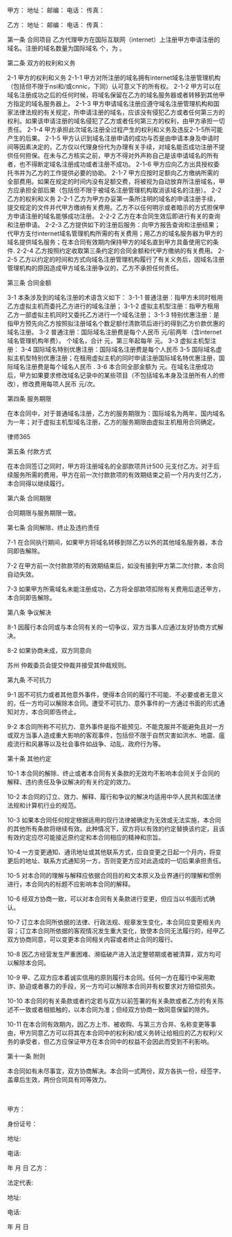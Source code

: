 
 甲方： 
 地址： 邮编： 
 电话： 传真： 
 
 
 乙方：
 地址： 邮编：
 电话： 传真： 
 
 第一条 合同项目 
 乙方代理甲方在国际互联网（internet）上注册甲方申请注册的域名。注册的域名数量为国际域名 个，为 。 
 
 
 第二条 双方的权利和义务
 
 
 2-1 甲方的权利和义务
 2-1-1 甲方对所注册的域名拥有internet域名注册管理机构（包括但不限于nsi和/或cnnic，下同）认可意义下的所有权。
 2-1-2 甲方可以在域名注册成功之后的任何时候，将域名保留在乙方的域名服务器或者转移到其他甲方指定的域名服务器上。
 2-1-3 甲方申请域名注册应遵守域名注册管理机构和国家法律法规的有关规定，所申请注册的域名，应该没有侵犯乙方或者任何第三方的权利。如果该申请注册的域名侵犯了乙方或者任何第三方的权利，由甲方承担一切责任。
 2-1-4 甲方承担此次域名注册全过程产生的权利和义务及违反2-1-5所可能产生的后果。
 2-1-5 甲方认识到域名注册申请的成功与否是由申请本身及申请时间等因素决定的，乙方仅以代理身份代为办理有关手续，对域名能否成功注册不提供任何担保。在未与乙方核实之前，甲方不得对外声称自己是该申请域名的所有者，也不得断定域名注册成功或者注册不成功。
 2-1-6 甲方应向乙方出具授权委托书并为乙方的工作提供必要的协助。
 2-1-7 甲方应按时足额向乙方缴纳所需的全部费用。如果在规定的时间内没有足额交费，将被视为自动放弃所注册域名，甲方应承担全部后果（包括但不限于被域名注册管理机构取消该域名的注册）。 
 2-2 乙方的权利和义务
 2-2-1 乙方为甲方办妥第一条所注明的域名的申请注册手续，提交规定的文件并代甲方缴纳有关费用。乙方不以任何明示或者暗示的方式担保甲方申请注册的域名能够成功注册。
 2-2-2 乙方在本合同生效后即进行有关的查询和注册申请。
 2-2-3 乙方提供如下的注册后服务：向甲方报告查询和注册结果；代甲方支付internet域名管理机构所需的有关费用；用乙方的域名服务器为甲方的域名提供域名服务；在本合同有效期内保持甲方的域名直到甲方具备使用它的条件.
 2-2-4 乙方按照约定收取第三条约定的合同金额和代甲方缴纳的有关费用。
 2-2-5 乙方以约定的时间和方式向域名注册管理机构履行了有关义务后，因域名注册管理机构的原因造成甲方域名注册争议的，乙方不承担任何责任。 
 
 
 第三条 合同金额
 
 
 3-1 本条涉及到的域名注册的术语含义如下：
 3-1-1 普通注册：指甲方未同时租用乙方虚拟主机而委托乙方进行的域名注册；
 3-1-2 虚拟主机型注册：指甲方租用乙方一部虚拟主机同时又委托乙方进行一个域名注册；
 3-1-3 特别优惠注册：是指甲方预先向乙方按照拟注册域名个数足额付清款项后进行的得到乙方价款优惠的域名注册。
 3-2 普通注册：国际域名注册费是每个人民币 元/前两年（含internet域名管理机构年费）。 个域名，合计 元，第三年起每年 元。 
 3-3 虚拟主机型注册：
 3-4 国际域名特别优惠注册：国际域名注册费是每个人民币
 3-5 国际域名虚拟主机型特别优惠注册；在租用虚拟主机的同时申请注册国际域名特优惠注册，国际域名注册费是每个域名人民币 .
 3-6 本合同全部金额为 元。在域名注册成功后，甲方如果要求修改域名记录中的某些项目（不包括域名本身及注册所有人的修改），修改费用每项人民币 元/次。 
 
 
 第四条 服务期限
 
 
 在本合同中，对于普通域名注册，乙方的服务期限为：国际域名为两年，国内域名为一年；对于虚拟主机型域名注册，乙方的服务期限由虚拟主机租用合同确定。 
 
 




 
律师365






 第五条 付款方式

 

 

 在本合同签订之同时，甲方将注册域名的全部款项共计500 元支付乙方。对于后续服务所需的费用，甲方在前一次付款款项的有效期结束之前一个月内支付乙方，本合同得以继续履行。 

 

 

 

 第六条 合同期限

 

 

 合同期限与服务期限一致。 

 第七条 合同解除、终止及违约责任

 7-1 在合同执行期间，如果甲方将域名转移到除乙方以外的其他域名服务器，本合同即告解除。

 7-2 在甲方前一次付款款项的有效期结束后，如没有接到甲方第二次付款，本合同自动失效。

 7-3 如果甲方所需域名未能注册成功，乙方将全部款项扣除有关费用后退还甲方，本合同即告解除。 

 

 

 第八条 争议解决

 

 

 8-1 因履行本合同或与本合同有关的一切争议，双方当事人应通过友好协商方式解决。

 8-2 如果协商未成，双方同意向

苏州
仲裁委员会提交仲裁并接受其仲裁规则。 

 

 

 第九条 不可抗力

 

 

 9-1 因不可抗力或者其他意外事件，使得本合同的履行不可能、不必要或者无意义的，任一方均可以解除本合同。遭受不可抗力、意外事件的一方通过书面的形式通知对方，本合同即告终止。

 9-2 本合同所称不可抗力、意外事件是指不能预见、不能克服并不能避免且对一方或双方当事人造成重大影响的客观事件，包括但不限于自然灾害如洪水、地震、瘟疫流行和风暴等以及社会事件如战争、动乱、政府行为等。 

 

 

 第十条 其他约定

 

 

 10-1 本合同的解除、终止或者本合同有关条款的无效均不影响本合同关于合同的解释、违约责任及争议解决的有关约定的效力。

 10-2 本合同的订立、效力、解释、履行和争议的解决均适用中华人民共和国法律法规和计算机行业的规范。

 10-3 如果本合同任何规定根据适用的现行法律被确定为无效或无法实施，本合同的其他所有条款将继续有效。此种情况下，双方将以有效的约定替换该约定，且该有效约定应尽可能接近原约定和本合同相应的精神和宗旨。

 10-4 一方变更通知、通讯地址或其他联系方式，应自变更之日起一个月内，将变更后的地址、联系方式通知另一方，否则变更方应对此造成的一切后果承担责任。

 10-5 对本合同的理解与解释应依据合同目的和文本原义及业界通行的理解和惯例进行，本合同内的标题不应影响本合同的解释。

 10-6 经双方协商一致，可以对本合同有关条款进行变更，但应当以书面形式确认。

 10-7 订立本合同所依据的法律、行政法规、规章发生变化，本合同应变更相关内容；订立本合同所依据的客观情况发生重大变化，致使本合同无法履行的，经甲乙双方协商同意，可以变更本合同相关内容或者终止合同的履行。

 10-8 因乙方经营发生严重困难、濒临破产进入法定整顿期或者被清算，双方均可以解除本合同。

 10-9 甲、乙双方应本着诚实信用的原则履行本合同。任何一方在履行中采用欺诈、胁迫或者暴力的手段，另一方均可以解除本合同并有权要求对方赔偿损失。

 10-10 本合同的有关条款或者约定若与双方以前签署的有关条款或者乙方的有关陈述不一致或者相抵触的，以本合同为准；但经双方协商一致同意保留的除外。

 10-11 在本合同有效期内，因乙方上市、被收购、与第三方合并、名称变更等事由，甲方同意乙方可以将其在本合同中的权利和/或义务转让给相应的乙方权利/义务的承受者，但乙方应保证甲方在本合同中的权益不会因此而受到不利影响。 

 

 

 第十一条 附则

 本合同如有未尽事宜，双方协商解决。本合同一式两份，双方各执一份，经签字、盖章后生效，两份合同具有同等效力。

 　 

 

 甲方：　　　　　　　　　　　　　　

 身份证号： 

 地址:　　　　　　　　　　　　 

 电话: 

 年 月 日 乙方：

 法定代表:

 地址:

 电话:

 年 月 日

 


 

 
 
 
 
 
  


  
 

  


  


  
 
 
 
 

